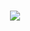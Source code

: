<h1 align="center">
  <a href="https://git.io/typing-svg">
    <img src="https://readme-typing-svg.herokuapp.com/?lines=Привет,+меня зовут Егор!+👋;&center=true&size=30">
  </a>
</h1>
